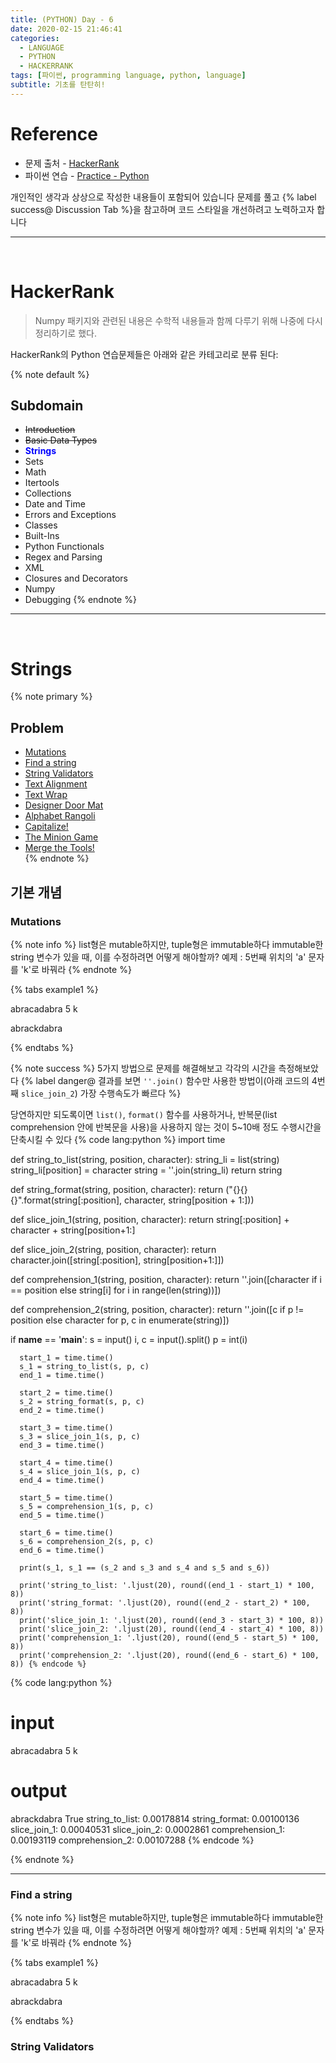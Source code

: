 ```yaml
---
title: (PYTHON) Day - 6
date: 2020-02-15 21:46:41
categories:
  - LANGUAGE
  - PYTHON
  - HACKERRANK
tags: [파이썬, programming language, python, language]
subtitle: 기초를 탄탄히!
---
```



# Reference

- 문제 출처 - [HackerRank](https://www.hackerrank.com/dashboard)
- 파이썬 연습 - [Practice - Python](https://www.hackerrank.com/domains/python?filters%5Bstatus%5D%5B%5D=unsolved&badge_type=python)

개인적인 생각과 상상으로 작성한 내용들이 포함되어 있습니다
문제를 풀고 {% label success@ Discussion Tab %}을 참고하며 코드 스타일을 개선하려고 노력하고자 합니다

------
</br>

# HackerRank
> Numpy 패키지와 관련된 내용은 수학적 내용들과 함께 다루기 위해 나중에 다시 정리하기로 했다.

HackerRank의 Python 연습문제들은 아래와 같은 카테고리로 분류 된다:

{% note default %}
  ## Subdomain

  - ~~Introduction~~
  - ~~Basic Data Types~~
  - <strong style="color:blue">Strings</strong>
  - Sets
  - Math
  - Itertools
  - Collections
  - Date and Time
  - Errors and Exceptions
  - Classes
  - Built-Ins
  - Python Functionals
  - Regex and Parsing
  - XML
  - Closures and Decorators
  - Numpy
  - Debugging
{% endnote %}

------
</br>

# Strings

{% note primary %}
  ## Problem

  - [Mutations](#Mutations)
  - [Find a string](#Find-a-string)
  - [String Validators](#String-Validators)
  - [Text Alignment](#Lists)
  - [Text Wrap](#Lists)
  - [Designer Door Mat](#Lists)
  - [Alphabet Rangoli](#Lists)  
  - [Capitalize!](#Lists)
  - [The Minion Game](#Lists)
  - [Merge the Tools!](#Lists)   
{% endnote %}

## 기본 개념

### Mutations

{% note info %}
list형은 mutable하지만, tuple형은 immutable하다
immutable한 string 변수가 있을 때, 이를 수정하려면 어떻게 해야할까?
예제 : 5번째 위치의 'a' 문자를 'k'로 바꿔라
{% endnote %}

{% tabs example1 %}
  <!-- tab INPUT @code -->
  abracadabra
  5 k
  <!-- endtab -->

  <!-- tab OUTPUT @code -->
  abrackdabra
  <!-- endtab -->
{% endtabs %}

{% note success %}
  5가지 방법으로 문제를 해결해보고 각각의 시간을 측정해보았다
  {% label danger@ 결과를 보면 `''.join()` 함수만 사용한 방법이(아래 코드의 4번째 `slice_join_2`) 가장 수행속도가 빠르다 %}

  당연하지만 되도록이면 `list()`, `format()` 함수를 사용하거나, 반복문(list comprehension 안에 반복문을 사용)을 사용하지 않는 것이 5~10배 정도 수행시간을 단축시킬 수 있다
  {% code lang:python %}
  import time

  def string_to_list(string, position, character):
      string_li = list(string)
      string_li[position] = character
      string = ''.join(string_li)
      return  string

  def string_format(string, position, character):
      return ("{}{}{}".format(string[:position], character, string[position + 1:]))

  def slice_join_1(string, position, character):
      return string[:position] + character + string[position+1:]

  def slice_join_2(string, position, character):
      return character.join([string[:position], string[position+1:]])

  def comprehension_1(string, position, character):
      return ''.join([character if i == position else string[i] for i in range(len(string))])

  def comprehension_2(string, position, character):
      return ''.join([c if p != position else character for p, c in enumerate(string)])

  if __name__ == '__main__':
      s = input()
      i, c = input().split()
      p = int(i)

      start_1 = time.time()
      s_1 = string_to_list(s, p, c)
      end_1 = time.time()

      start_2 = time.time()
      s_2 = string_format(s, p, c)
      end_2 = time.time()

      start_3 = time.time()
      s_3 = slice_join_1(s, p, c)
      end_3 = time.time()

      start_4 = time.time()
      s_4 = slice_join_1(s, p, c)
      end_4 = time.time()

      start_5 = time.time()
      s_5 = comprehension_1(s, p, c)
      end_5 = time.time()

      start_6 = time.time()
      s_6 = comprehension_2(s, p, c)
      end_6 = time.time()

      print(s_1, s_1 == (s_2 and s_3 and s_4 and s_5 and s_6))

      print('string_to_list: '.ljust(20), round((end_1 - start_1) * 100, 8))
      print('string_format: '.ljust(20), round((end_2 - start_2) * 100, 8))
      print('slice_join_1: '.ljust(20), round((end_3 - start_3) * 100, 8))
      print('slice_join_2: '.ljust(20), round((end_4 - start_4) * 100, 8))
      print('comprehension_1: '.ljust(20), round((end_5 - start_5) * 100, 8))
      print('comprehension_2: '.ljust(20), round((end_6 - start_6) * 100, 8)) {% endcode %}

{% code lang:python %}
  # input
  abracadabra
  5 k

  # output
  abrackdabra True
  string_to_list:      0.00178814
  string_format:       0.00100136
  slice_join_1:        0.00040531
  slice_join_2:        0.0002861
  comprehension_1:     0.00193119
  comprehension_2:     0.00107288  {% endcode %}

{% endnote %}

---

### Find a string

{% note info %}
list형은 mutable하지만, tuple형은 immutable하다
immutable한 string 변수가 있을 때, 이를 수정하려면 어떻게 해야할까?
예제 : 5번째 위치의 'a' 문자를 'k'로 바꿔라
{% endnote %}

{% tabs example1 %}
  <!-- tab INPUT @code -->
  abracadabra
  5 k
  <!-- endtab -->

  <!-- tab OUTPUT @code -->
  abrackdabra
  <!-- endtab -->
{% endtabs %}


### String Validators
